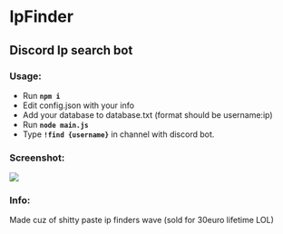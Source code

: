 # IpFinder 
## Discord Ip search bot


### Usage:

* Run **`npm i`**
* Edit config.json with your info
* Add your database to database.txt (format should be username:ip)
* Run **`node main.js`**
* Type  **`!find {username}`** in channel with discord bot.

### Screenshot:
<img src="https://github.com/intexpression/IpFinder/blob/main/resources/image.png?raw=true">

### Info:
Made cuz of shitty paste ip finders wave (sold for 30euro lifetime LOL) 
